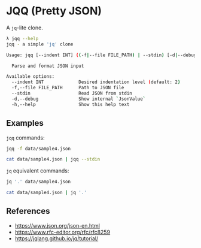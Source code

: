 # JQQ (Pretty JSON)

A `jq`-lite clone.

```sh
λ jqq --help
jqq - a simple 'jq' clone

Usage: jqq [--indent INT] ((-f|--file FILE_PATH) | --stdin) [-d|--debug]

  Parse and format JSON input

Available options:
  --indent INT             Desired indentation level (default: 2)
  -f,--file FILE_PATH      Path to JSON file
  --stdin                  Read JSON from stdin
  -d,--debug               Show internal `JsonValue`
  -h,--help                Show this help text
```

## Examples

`jqq` commands:

```sh
jqq -f data/sample4.json

cat data/sample4.json | jqq --stdin
```

`jq` equivalent commands:

```sh
jq '.' data/sample4.json

cat data/sample4.json | jq '.'
```

## References

- https://www.json.org/json-en.html
- https://www.rfc-editor.org/rfc/rfc8259
- https://jqlang.github.io/jq/tutorial/
